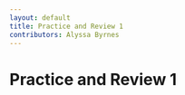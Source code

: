 ```yaml
---
layout: default
title: Practice and Review 1
contributors: Alyssa Byrnes
---
```


# Practice and Review 1


